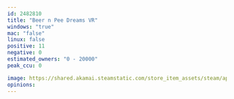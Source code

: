 ```yaml
---
id: 2482810
title: "Beer n Pee Dreams VR"
windows: "true"
mac: "false"
linux: false
positive: 11
negative: 0
estimated_owners: "0 - 20000"
peak_ccu: 0

image: https://shared.akamai.steamstatic.com/store_item_assets/steam/apps/2482810/header.jpg?t=1693480947
opinions:
---
```

